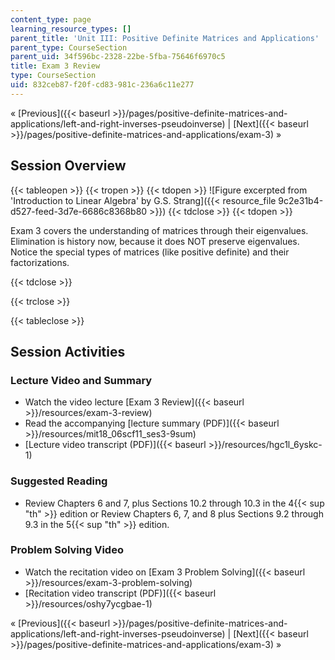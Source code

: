 ```yaml
---
content_type: page
learning_resource_types: []
parent_title: 'Unit III: Positive Definite Matrices and Applications'
parent_type: CourseSection
parent_uid: 34f596bc-2328-22be-5fba-75646f6970c5
title: Exam 3 Review
type: CourseSection
uid: 832ceb87-f20f-cd83-981c-236a6c11e277
---
```


« [Previous]({{< baseurl >}}/pages/positive-definite-matrices-and-applications/left-and-right-inverses-pseudoinverse) | [Next]({{< baseurl >}}/pages/positive-definite-matrices-and-applications/exam-3) »

Session Overview
----------------

{{< tableopen >}}
{{< tropen >}}
{{< tdopen >}}
![Figure excerpted from 'Introduction to Linear Algebra' by G.S. Strang]({{< resource_file 9c2e31b4-d527-feed-3d7e-6686c8368b80 >}})
{{< tdclose >}}
{{< tdopen >}}


Exam 3 covers the understanding of matrices through their eigenvalues. Elimination is history now, because it does NOT preserve eigenvalues. Notice the special types of matrices (like positive definite) and their factorizations.


{{< tdclose >}}

{{< trclose >}}

{{< tableclose >}}

Session Activities
------------------

### Lecture Video and Summary

*   Watch the video lecture [Exam 3 Review]({{< baseurl >}}/resources/exam-3-review)
*   Read the accompanying [lecture summary (PDF)]({{< baseurl >}}/resources/mit18_06scf11_ses3-9sum)
*   [Lecture video transcript (PDF)]({{< baseurl >}}/resources/hgc1l_6yskc-1)

### Suggested Reading

*   Review Chapters 6 and 7, plus Sections 10.2 through 10.3 in the 4{{< sup "th" >}} edition or Review Chapters 6, 7, and 8 plus Sections 9.2 through 9.3 in the 5{{< sup "th" >}} edition.

### Problem Solving Video

*   Watch the recitation video on [Exam 3 Problem Solving]({{< baseurl >}}/resources/exam-3-problem-solving)
*   [Recitation video transcript (PDF)]({{< baseurl >}}/resources/oshy7ycgbae-1)

« [Previous]({{< baseurl >}}/pages/positive-definite-matrices-and-applications/left-and-right-inverses-pseudoinverse) | [Next]({{< baseurl >}}/pages/positive-definite-matrices-and-applications/exam-3) »